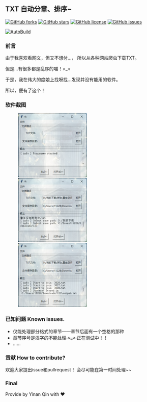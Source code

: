 ## TXT 自动分章、排序~
[![GitHub forks](https://img.shields.io/github/forks/ganyuanzhen/TXT-Automatic-Chaptering?style=social)](https://github.com/ganyuanzhen/TXT-Automatic-Chaptering/network) [![GitHub stars](https://img.shields.io/github/stars/ganyuanzhen/TXT-Automatic-Chaptering?style=social)](https://github.com/ganyuanzhen/TXT-Automatic-Chaptering/stargazers) [![GitHub license](https://img.shields.io/github/license/ganyuanzhen/TXT-Automatic-Chaptering?style=social)](https://github.com/ganyuanzhen/TXT-Automatic-Chaptering/blob/main/LICENSE) [![GitHub issues](https://img.shields.io/github/issues/ganyuanzhen/TXT-Automatic-Chaptering?style=social)](https://github.com/ganyuanzhen/TXT-Automatic-Chaptering/issues)

[![AutoBuild](https://github.com/ganyuanzhen/TXT-Automatic-Chaptering/actions/workflows/autobuild.yml/badge.svg?branch=main)](https://github.com/ganyuanzhen/TXT-Automatic-Chaptering/actions/workflows/autobuild.yml)
### 前言
由于我喜欢看网文，但又不想付...， 所以从各种网站爬虫下载TXT。

但是...有很多都是乱序的喵！>_<

于是，我在伟大的度娘上找呀找...发现并没有能用的软件。

所以，便有了这个！

### 软件截图

<figure class="third">
    <img src="./imgs/1.png" height=200>
    <img src="./imgs/2.png" height=200>
    <img src="./imgs/3.png" height=200>
</figure>

### 已知问题 Known issues.
 - 仅能处理部分格式的章节——章节后面有一个空格的那种
 - <s>章节序号是汉字的不能处理 >_< </s> 正在测试中！！
 - ......

### 贡献 How to contribute?
欢迎大家提出issue和pullrequest！
会尽可能在第一时间处理~~

### Final
Provide by Yinan Qin with ♥
